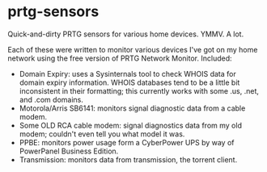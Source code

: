 prtg-sensors
============

Quick-and-dirty PRTG sensors for various home devices. YMMV. A lot.

Each of these were written to monitor various devices I've got on my home network using the free version of PRTG Network Monitor. Included:

- Domain Expiry: uses a Sysinternals tool to check WHOIS data for domain expiry information. WHOIS databases tend to be a little bit inconsistent in their formatting; this currently works with some .us, .net, and .com domains.
- Motorola/Arris SB6141: monitors signal diagnostic data from a cable modem.
- Some OLD RCA cable modem: signal diagnostics data from my old modem; couldn't even tell you what model it was.
- PPBE: monitors power usage form a CyberPower UPS by way of PowerPanel Business Edition.
- Transmission: monitors data from transmission, the torrent client.

